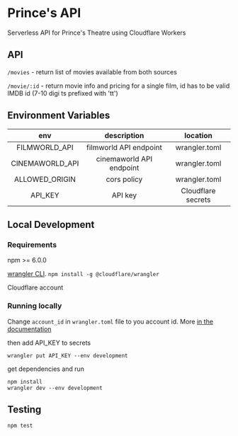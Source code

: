 # Prince's API

Serverless API for Prince's Theatre using Cloudflare Workers

## API

`/movies` - return list of movies available from both sources

`/movie/:id` - return movie info and pricing for a single film, id has to be valid IMDB id (7-10 digi   ts prefixed with 'tt')

## Environment Variables

|       env       |       description        |      location      |
| :-------------: | :----------------------: | :----------------: |
|  FILMWORLD_API  |  filmworld API endpoint  |   wrangler.toml    |
| CINEMAWORLD_API | cinemaworld API endpoint |   wrangler.toml    |
| ALLOWED_ORIGIN  |       cors policy        |   wrangler.toml    |
|     API_KEY     |         API key          | Cloudflare secrets |

## Local Development

### Requirements

npm >= 6.0.0

[wrangler CLI](https://developers.cloudflare.com/workers/).
`npm install -g @cloudflare/wrangler`

Cloudflare account

### Running locally

Change `account_id` in `wrangler.toml` file to you account id.
More [in the documentation](https://workers.cloudflare.com/docs/quickstart/configuring-and-publishing/)

then add API_KEY to secrets

```
wrangler put API_KEY --env development
```

get dependencies and run

```
npm install
wrangler dev --env development
```

## Testing

```
npm test
```
